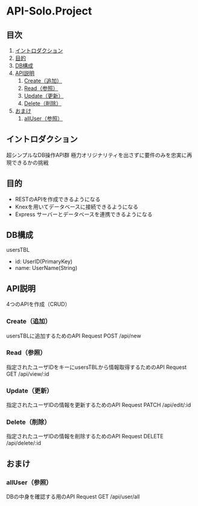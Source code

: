 # API-Solo.Project

## 目次

1.  [イントロダクション](#イントロダクション)
1.  [目的](#目的)
1.  [DB構成](#DB構成)
1.  [API説明](#API説明)
    1.  [Create（追加）](#Create（追加）)
    1.  [Read（参照）](#Read（参照）)
    1.  [Update（更新）](#Update（更新）)
    1.  [Delete（削除）](#Delete（削除）)
1.  [おまけ](#おまけ)
    1.  [allUser（参照）](#allUser（参照）)

## イントロダクション

超シンプルなDB操作API群
極力オリジナリティを出さずに要件のみを忠実に再現できるかの挑戦


## 目的

- RESTのAPIを作成できるようになる
- Knexを用いてデータベースに接続できるようになる
- Express サーバーとデータベースを連携できるようになる

## DB構成

usersTBL
 - id: UserID(PrimaryKey)
 - name: UserName(String)

## API説明

4つのAPIを作成（CRUD）

### Create（追加）

usersTBLに追加するためのAPI
Request
 POST /api/new 

### Read（参照）

指定されたユーザIDをキーにusersTBLから情報取得するためのAPI
Request
 GET /api/view/:id

### Update（更新）

指定されたユーザIDの情報を更新するためのAPI
Request
 PATCH /api/edit/:id

### Delete（削除）

指定されたユーザIDの情報を削除するためのAPI
Request
 DELETE /api/delete/:id


## おまけ

### allUser（参照）

DBの中身を確認する用のAPI
Request
 GET /api/user/all